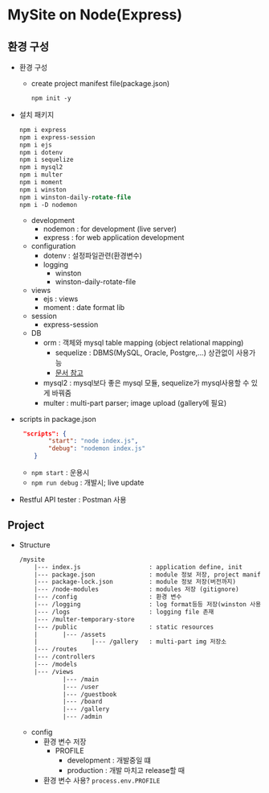 # MySite on Node(Express)

## 환경 구성

* 환경 구성
    * create project manifest file(package.json)
        ```ps
        npm init -y
        ```

* 설치 패키지
    ```ps
    npm i express
    npm i express-session
    npm i ejs
    npm i dotenv       
    npm i sequelize
    npm i mysql2
    npm i multer
    npm i moment
    npm i winston
    npm i winston-daily-rotate-file
    npm i -D nodemon
    ```
    * development
        * nodemon : for development (live server)
        * express : for web application development
    * configuration
        * dotenv : 설정파일관련(환경변수)
        * logging
            * winston
            * winston-daily-rotate-file
    * views
        * ejs : views
        * moment : date format lib
    * session
        * express-session
    * DB
        * orm : 객체와 mysql table mapping (object relational mapping)
            * sequelize : DBMS(MySQL, Oracle, Postgre,...) 상관없이 사용가능
            * [문서 참고](https://sequelize.org/master/manual/model-querying-basics.html)
        * mysql2 : mysql보다 좋은 mysql 모듈, sequelize가 mysql사용할 수 있게 바꿔줌
        * multer : multi-part parser; image upload (gallery에 필요)
* scripts in package.json
    ```json
     "scripts": {
            "start": "node index.js",
            "debug": "nodemon index.js"
        }
    ```
    * ```npm start``` : 운용시
    * ```npm run debug``` : 개발시; live update

* Restful API tester : Postman 사용

## Project

* Structure
    ```txt
    /mysite
        |--- index.js                   : application define, init
        |--- package.json               : module 정보 저장, project manifest(설명)
        |--- package-lock.json          : module 정보 저장(버전까지)
        |--- /node-modules              : modules 저장 (gitignore)
        |--- /config                    : 환경 변수
        |--- /logging                   : log format등등 저장(winston 사용)
        |--- /logs                      : logging file 존재
        |--- /multer-temporary-store
        |--- /public                    : static resources
        |       |--- /assets
        |               |--- /gallery   : multi-part img 저장소
        |--- /routes
        |--- /controllers
        |--- /models
        |--- /views
                |--- /main
                |--- /user
                |--- /guestbook
                |--- /board
                |--- /gallery
                |--- /admin
    ```
    * config
        * 환경 변수 저장
            * PROFILE
                * development : 개발중일 떄
                * production : 개발 마치고 release할 때
        * 환경 변수 사용? ```process.env.PROFILE```